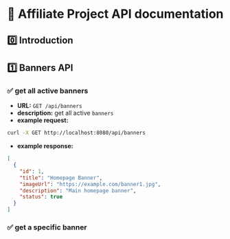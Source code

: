 # 📌 Affiliate Project API documentation

## 0️⃣ Introduction
## 1️⃣ Banners API
### ✅ get all active banners
- **URL:** `GET /api/banners`
- **description:** get all active `banners`
- **example request:**
```bash
curl -X GET http://localhost:8080/api/banners
```
- **example response:**
```json
[
  {
    "id": 1,
    "title": "Homepage Banner",
    "imageUrl": "https://example.com/banner1.jpg",
    "description": "Main homepage banner",
    "status": true
  }
]
```
### ✅ get a specific banner